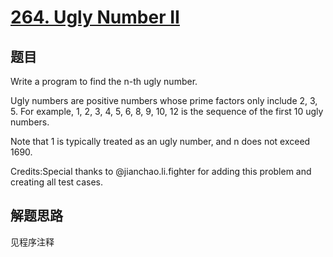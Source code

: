 # [264. Ugly Number II](https://leetcode.com/problems/ugly-number-ii/)

## 题目
Write a program to find the n-th ugly number.

Ugly numbers are positive numbers whose prime factors only include 2, 3, 5. For example, 1, 2, 3, 4, 5, 6, 8, 9, 10, 12 is the sequence of the first 10 ugly numbers.

Note that 1 is typically treated as an ugly number, and n does not exceed 1690.

Credits:Special thanks to @jianchao.li.fighter for adding this problem and creating all test cases.

## 解题思路

见程序注释
